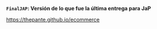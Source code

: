 **`FinalJAP`: Versión de lo que fue la última entrega para JaP**

https://thepante.github.io/ecommerce
